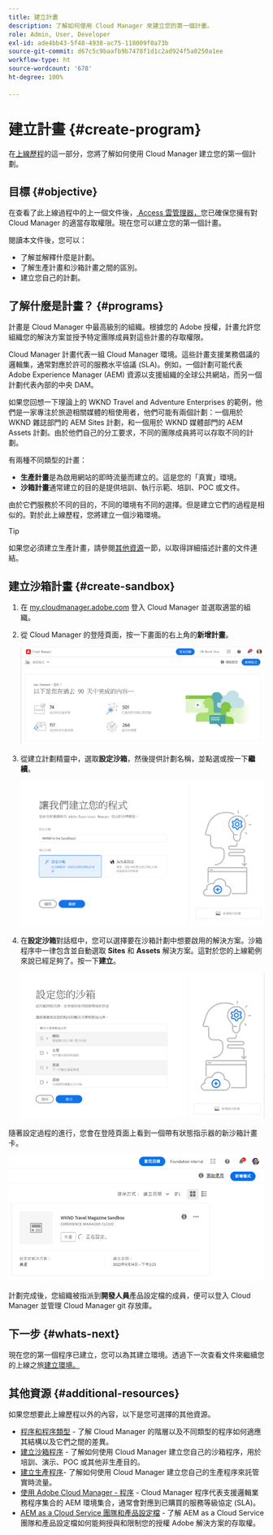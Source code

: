 ```yaml
---
title: 建立計畫
description: 了解如何使用 Cloud Manager 來建立您的第一個計畫。
role: Admin, User, Developer
exl-id: ade4bb43-5f48-4938-ac75-118009f0a73b
source-git-commit: d67c5c9baafb9b7478f1d1c2ad924f5a8250a1ee
workflow-type: ht
source-wordcount: '678'
ht-degree: 100%

---
```


# 建立計畫 {#create-program}

在[上線歷程](overview.md)的這一部分，您將了解如何使用 Cloud Manager 建立您的第一個計劃。

## 目標 {#objective}

在查看了此上線過程中的上一個文件後，[ Access 雲管理器，](cloud-manager.md)您已確保您擁有對 Cloud Manager 的適當存取權限。現在您可以建立您的第一個計畫。

閱讀本文件後，您可以：

* 了解並解釋什麼是計劃。
* 了解生產計畫和沙箱計畫之間的區別。
* 建立您自己的計劃。

## 了解什麼是計畫？ {#programs}

計畫是 Cloud Manager 中最高級別的組織。根據您的 Adobe 授權，計畫允許您組織您的解決方案並授予特定團隊成員對這些計畫的存取權限。

Cloud Manager 計畫代表一組 Cloud Manager 環境。這些計畫支援業務倡議的邏輯集，通常對應於許可的服務水平協議 (SLA)。例如，一個計劃可能代表 Adobe Experience Manager (AEM) 資源以支援組織的全球公共網站，而另一個計劃代表內部的中央 DAM。

如果您回想一下理論上的 WKND Travel and Adventure Enterprises 的範例，他們是一家專注於旅遊相關媒體的租使用者，他們可能有兩個計劃：一個用於 WKND 雜誌部門的 AEM Sites 計劃，和一個用於 WKND 媒體部門的 AEM Assets 計劃。由於他們自己的分工要求，不同的團隊成員將可以存取不同的計劃。

有兩種不同類型的計畫：

* **生產計畫**&#x200B;是為啟用網站的即時流量而建立的。這是您的「真實」環境。
* **沙箱計畫**&#x200B;通常建立的目的是提供培訓、執行示範、培訓、POC 或文件。

由於它們服務於不同的目的，不同的環境有不同的選擇。但是建立它們的過程是相似的。對於此上線歷程，您將建立一個沙箱環境。

>[!TIP]
>
>如果您必須建立生產計畫，請參閱[其他資源](#additional-resources)一節，以取得詳細描述計畫的文件連結。

## 建立沙箱計畫 {#create-sandbox}

1. 在 [my.cloudmanager.adobe.com](https://my.cloudmanager.adobe.com/) 登入 Cloud Manager 並選取適當的組織。

1. 從 Cloud Manager 的登陸頁面，按一下畫面的右上角的&#x200B;**新增計畫**。

   ![Cloud Manager 登陸頁面](/help/implementing/cloud-manager/getting-access-to-aem-in-cloud/assets/cloud-manager-my-programs.png)

1. 從建立計劃精靈中，選取&#x200B;**設定沙箱**，然後提供計劃名稱，並點選或按一下&#x200B;**繼續**。

   ![計畫類型建立](/help/implementing/cloud-manager/getting-access-to-aem-in-cloud/assets/create-sandbox.png)

1. 在&#x200B;**設定沙箱**&#x200B;對話框中，您可以選擇要在沙箱計劃中想要啟用的解決方案。沙箱程序中一律包含並自動選取 **Sites** 和 **Assets** 解決方案。這對於您的上線範例來說已經足夠了。按一下&#x200B;**建立**。

   ![解決方案選取](assets/set-up-sandbox-onboarding.png)

隨著設定過程的進行，您會在登陸頁面上看到一個帶有狀態指示器的新沙箱計畫卡。

![從概覽頁面建立沙箱](/help/implementing/cloud-manager/getting-access-to-aem-in-cloud/assets/program-create-setupdemo2.png)

計劃完成後，您組織被指派到&#x200B;**開發人員**&#x200B;產品設定檔的成員，便可以登入 Cloud Manager 並管理 Cloud Manager git 存放庫。

## 下一步 {#whats-next}

現在您的第一個程序已建立，您可以為其建立環境。透過下一次查看文件來繼續您的上線之旅[建立環境。](create-environments.md)

## 其他資源 {#additional-resources}

如果您想要此上線歷程以外的內容，以下是您可選擇的其他資源。

* [程序和程序類型](/help/implementing/cloud-manager/getting-access-to-aem-in-cloud/program-types.md) - 了解 Cloud Manager 的階層以及不同類型的程序如何適應其結構以及它們之間的差異。
* [建立沙箱程序](/help/implementing/cloud-manager/getting-access-to-aem-in-cloud/creating-sandbox-programs.md) - 了解如何使用 Cloud Manager 建立您自己的沙箱程序，用於培訓、演示、POC 或其他非生產目的。
* [建立生產程序](/help/implementing/cloud-manager/getting-access-to-aem-in-cloud/creating-production-programs.md)- 了解如何使用 Cloud Manager 建立您自己的生產程序來託管實時流量。
* [使用 Adobe Cloud Manager - 程序](https://experienceleague.adobe.com/docs/experience-manager-learn/cloud-service/cloud-manager/programs.html) - Cloud Manager 程序代表支援邏輯業務程序集合的 AEM 環境集合，通常會對應到已購買的服務等級協定 (SLA)。
* [AEM as a Cloud Service 團隊和產品設定檔](/help/onboarding/aem-cs-team-product-profiles.md) - 了解 AEM as a Cloud Service 團隊和產品設定檔如何能夠授與和限制您的授權 Adobe 解決方案的存取權。
